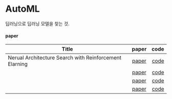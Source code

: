 # AutoML
딥러닝으로 딥러닝 모델을 찾는 것.

#### paper
| Title | paper | code |
|---|:---:|---:|
| Nerual Architecture Search with Reinforcement Elarning | [paper]() | [code]() |
|  | [paper]() | [code]() |
|  | [paper]() | [code]() |
|  | [paper]() | [code]() |
